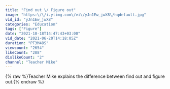 ```yaml
---
title: "Find out \/ Figure out"
image: "https:\/\/i.ytimg.com\/vi\/yJn1Ew_jwX8\/hqdefault.jpg"
vid_id: "yJn1Ew_jwX8"
categories: "Education"
tags: ["Figure"]
date: "2021-10-18T14:47:43+03:00"
vid_date: "2021-06-20T14:18:05Z"
duration: "PT3M48S"
viewcount: "2654"
likeCount: "288"
dislikeCount: "2"
channel: "Teacher Mike"
---
```

{% raw %}Teacher Mike explains the difference between find out and figure out.{% endraw %}
